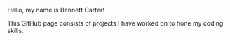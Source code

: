 Hello, my name is Bennett Carter!

This GitHub page consists of projects I have worked on to hone my coding skills.
